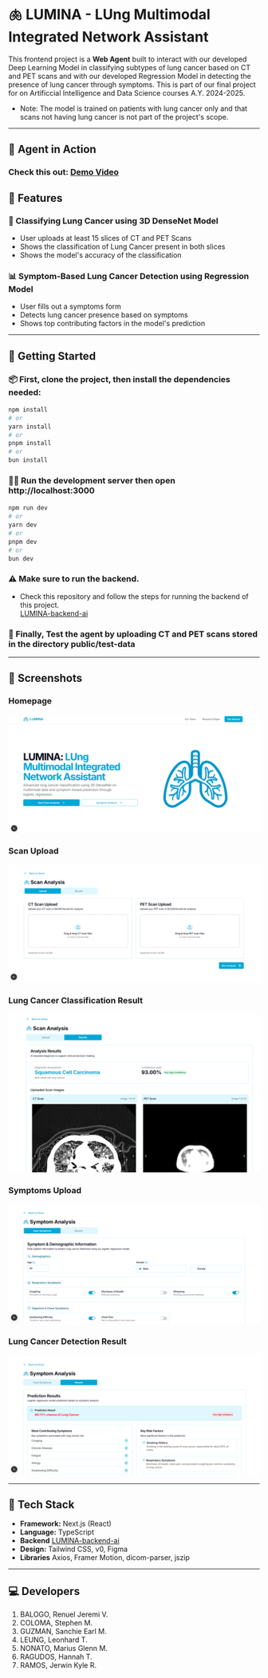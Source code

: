 # 🫁 LUMINA - LUng Multimodal Integrated Network Assistant

This frontend project is a **Web Agent** built to interact with our developed Deep Learning Model in classifying subtypes of lung cancer based on CT and PET scans and with our developed Regression Model in detecting the presence of lung cancer through symptoms. 
This is part of our final project for on Artificcial Intelligence and Data Science courses A.Y. 2024-2025.

- Note: The model is trained on patients with lung cancer only and that scans not having lung cancer is not part of the project's scope. 

---

## 🚀 Agent in Action
### Check this out: [Demo Video](./demo/demo.mp4)

## 📌 Features

### 🤖 Classifying Lung Cancer using 3D DenseNet Model 
- User uploads at least 15 slices of CT and PET Scans
- Shows the classification of Lung Cancer present in both slices
- Shows the model's accuracy of the classification

### 📊 Symptom-Based Lung Cancer Detection using Regression Model
- User fills out a symptoms form
- Detects lung cancer presence based on symptoms
- Shows top contributing factors in the model's prediction

---

## 🚀 Getting Started

### 📦 First, clone the project, then install the dependencies needed:

```bash
npm install
# or
yarn install
# or
pnpm install
# or
bun install
```

### 🏃‍♂️ Run the development server then open http://localhost:3000 

```bash
npm run dev
# or
yarn dev
# or
pnpm dev
# or
bun dev
```

### ⚠️ Make sure to run the backend. 
- Check this repository and follow the steps for running the backend of this project. <br>
[LUMINA-backend-ai](https://github.com/Stephen-Coloma/LUMINA-backend-ai)

### 🧪 Finally, Test the agent by uploading CT and PET scans stored in the directory public/test-data 

--- 

## 🚀 Screenshots

### Homepage
![Alt Text](public/images/readme/homepage.png)
### Scan Upload
![Alt Text](public/images/readme/scan-upload.png)
### Lung Cancer Classification Result
![Alt Text](public/images/readme/scan-results.png)
### Symptoms Upload
![Alt Text](public/images/readme/symptoms-upload.png)
### Lung Cancer Detection Result
![Alt Text](public/images/readme/symptoms-result.png)

---

## 🔧 Tech Stack

- **Framework:** Next.js (React)
- **Language:** TypeScript
- **Backend** [LUMINA-backend-ai](https://github.com/Stephen-Coloma/LUMINA-backend-ai)
- **Design:** Tailwind CSS, v0, Figma
- **Libraries** Axios, Framer Motion, dicom-parser, jszip

---

## 💻 Developers
1. BALOGO, Renuel Jeremi V.  
2. COLOMA, Stephen M.
3. GUZMAN, Sanchie Earl M.
4. LEUNG, Leonhard T.
5. NONATO, Marius Glenn M.
6. RAGUDOS, Hannah T.
7. RAMOS, Jerwin Kyle R.
